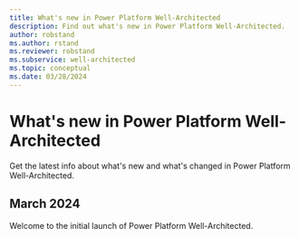 ```yaml
---
title: What's new in Power Platform Well-Architected
description: Find out what's new in Power Platform Well-Architected.
author: robstand
ms.author: rstand
ms.reviewer: robstand
ms.subservice: well-architected
ms.topic: conceptual
ms.date: 03/28/2024
---
```


# What's new in Power Platform Well-Architected

Get the latest info about what's new and what's changed in Power Platform Well-Architected.

## March 2024

Welcome to the initial launch of Power Platform Well-Architected.
